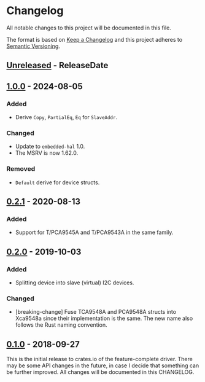 # Changelog

All notable changes to this project will be documented in this file.

The format is based on [Keep a Changelog](http://keepachangelog.com/en/1.0.0/)
and this project adheres to [Semantic Versioning](http://semver.org/spec/v2.0.0.html).

<!-- next-header -->
## [Unreleased] - ReleaseDate

## [1.0.0] - 2024-08-05

### Added
- Derive `Copy`, `PartialEq`, `Eq` for `SlaveAddr`.

### Changed
- Update to `embedded-hal` 1.0.
- The MSRV is now 1.62.0.

### Removed
- `Default` derive for device structs.

## [0.2.1] - 2020-08-13

### Added
- Support for T/PCA9545A and T/PCA9543A in the same family.

## [0.2.0] - 2019-10-03

### Added
- Splitting device into slave (virtual) I2C devices.

### Changed
- [breaking-change] Fuse TCA9548A and PCA9548A structs into Xca9548a since
  their implementation is the same. The new name also follows the Rust
  naming convention.

## [0.1.0] - 2018-09-27

This is the initial release to crates.io of the feature-complete driver. There
may be some API changes in the future, in case I decide that something can be
further improved. All changes will be documented in this CHANGELOG.

<!-- next-url -->
[Unreleased]: https://github.com/eldruin/xca9548a-rs/compare/v1.0.0...HEAD
[1.0.0]: https://github.com/eldruin/xca9548a-rs/compare/v0.2.1...v1.0.0
[0.2.1]: https://github.com/eldruin/xca9548a-rs/compare/v0.2.0...v0.2.1
[0.2.0]: https://github.com/eldruin/xca9548a-rs/compare/v0.1.0...v0.2.0
[0.1.0]: https://github.com/eldruin/xca9548a-rs/releases/tag/v0.1.0
